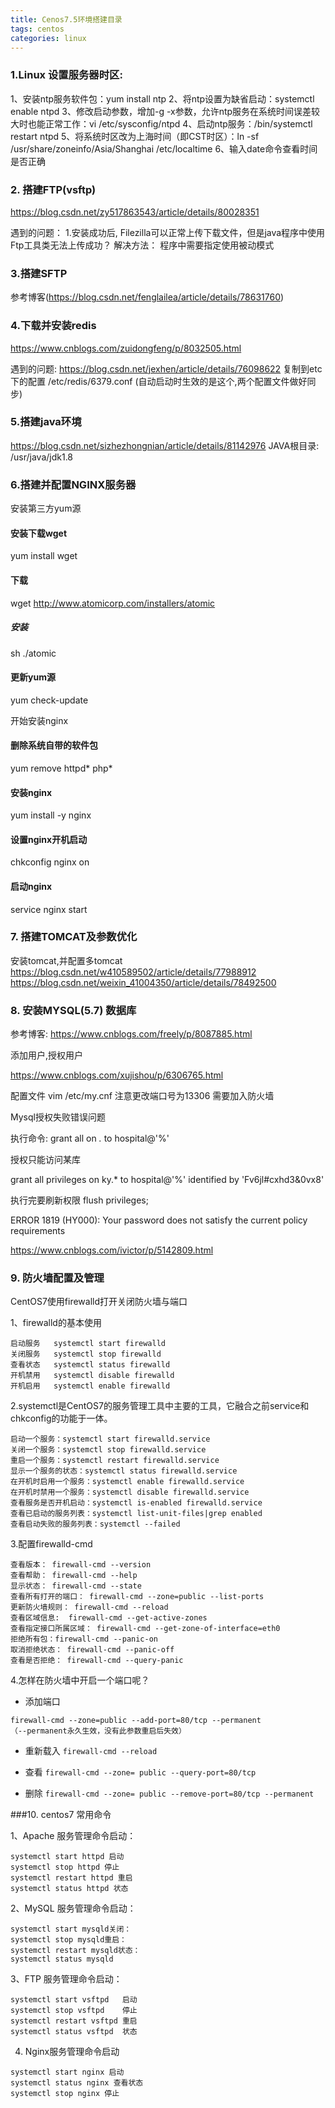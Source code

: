 ```yaml
---
title: Cenos7.5环境搭建目录
tags: centos
categories: linux
---
```


### 1.Linux 设置服务器时区:
1、安装ntp服务软件包：yum install ntp
2、将ntp设置为缺省启动：systemctl enable ntpd
3、修改启动参数，增加-g -x参数，允许ntp服务在系统时间误差较大时也能正常工作：vi /etc/sysconfig/ntpd
4、启动ntp服务：/bin/systemctl restart ntpd
5、将系统时区改为上海时间（即CST时区）：ln -sf /usr/share/zoneinfo/Asia/Shanghai /etc/localtime
6、输入date命令查看时间是否正确



### 2. 搭建FTP(vsftp)
https://blog.csdn.net/zy517863543/article/details/80028351

  遇到的问题：
  1.安装成功后, Filezilla可以正常上传下载文件，但是java程序中使用Ftp工具类无法上传成功？
   解决方法： 程序中需要指定使用被动模式

### 3.搭建SFTP
参考博客(https://blog.csdn.net/fenglailea/article/details/78631760)


### 4.下载并安装redis
https://www.cnblogs.com/zuidongfeng/p/8032505.html

遇到的问题: https://blog.csdn.net/jexhen/article/details/76098622
复制到etc下的配置
/etc/redis/6379.conf (自动启动时生效的是这个,两个配置文件做好同步)


### 5.搭建java环境
https://blog.csdn.net/sizhezhongnian/article/details/81142976
JAVA根目录: /usr/java/jdk1.8


### 6.搭建并配置NGINX服务器
安装第三方yum源

#### 安装下载wget
yum install wget
#### 下载

wget http://www.atomicorp.com/installers/atomic

##### 安装

sh ./atomic

#### 更新yum源

yum check-update

开始安装nginx

#### 删除系统自带的软件包

yum remove httpd* php*

#### 安装nginx

yum install -y nginx

#### 设置nginx开机启动

chkconfig nginx on

#### 启动nginx

service nginx start

### 7. 搭建TOMCAT及参数优化
安装tomcat,并配置多tomcat
https://blog.csdn.net/w410589502/article/details/77988912 
https://blog.csdn.net/weixin_41004350/article/details/78492500


### 8. 安装MYSQL(5.7) 数据库

参考博客: https://www.cnblogs.com/freely/p/8087885.html

添加用户,授权用户

https://www.cnblogs.com/xujishou/p/6306765.html

配置文件 vim /etc/my.cnf
注意更改端口号为13306 需要加入防火墙



Mysql授权失败错误问题

执行命令: grant all on *.* to hospital@'%'

授权只能访问某库

grant all privileges on ky.*  to  hospital@'%' identified by 'Fv6jl#cxhd3&0vx8'

执行完要刷新权限  flush privileges;

ERROR 1819 (HY000): Your password does not satisfy the current policy requirements

https://www.cnblogs.com/ivictor/p/5142809.html





### 9. 防火墙配置及管理
CentOS7使用firewalld打开关闭防火墙与端口

1、firewalld的基本使用
```
启动服务   systemctl start firewalld
关闭服务   systemctl stop firewalld
查看状态   systemctl status firewalld 
开机禁用   systemctl disable firewalld
开机启用   systemctl enable firewalld
```

2.systemctl是CentOS7的服务管理工具中主要的工具，它融合之前service和chkconfig的功能于一体。

```
启动一个服务：systemctl start firewalld.service
关闭一个服务：systemctl stop firewalld.service
重启一个服务：systemctl restart firewalld.service
显示一个服务的状态：systemctl status firewalld.service
在开机时启用一个服务：systemctl enable firewalld.service
在开机时禁用一个服务：systemctl disable firewalld.service
查看服务是否开机启动：systemctl is-enabled firewalld.service
查看已启动的服务列表：systemctl list-unit-files|grep enabled
查看启动失败的服务列表：systemctl --failed
```

3.配置firewalld-cmd
```
查看版本： firewall-cmd --version
查看帮助： firewall-cmd --help
显示状态： firewall-cmd --state
查看所有打开的端口： firewall-cmd --zone=public --list-ports
更新防火墙规则： firewall-cmd --reload
查看区域信息:  firewall-cmd --get-active-zones
查看指定接口所属区域： firewall-cmd --get-zone-of-interface=eth0
拒绝所有包：firewall-cmd --panic-on
取消拒绝状态： firewall-cmd --panic-off
查看是否拒绝： firewall-cmd --query-panic
```

4.怎样在防火墙中开启一个端口呢？
*  添加端口

 ```
 firewall-cmd --zone=public --add-port=80/tcp --permanent    
（--permanent永久生效，没有此参数重启后失效）
 ```

* 重新载入
	`firewall-cmd --reload`
* 查看
	`firewall-cmd --zone= public --query-port=80/tcp`

* 删除
	`firewall-cmd --zone= public --remove-port=80/tcp --permanent`




###10. centos7 常用命令

1、Apache 服务管理命令启动：
```
systemctl start httpd 启动
systemctl stop httpd 停止
systemctl restart httpd 重启
systemctl status httpd 状态
```

2、MySQL 服务管理命令启动：
```
systemctl start mysqld关闭：
systemctl stop mysqld重启：
systemctl restart mysqld状态：
systemctl status mysqld
```

3、FTP 服务管理命令启动：
```
systemctl start vsftpd   启动
systemctl stop vsftpd    停止
systemctl restart vsftpd 重启
systemctl status vsftpd  状态
```

4. Nginx服务管理命令启动
```
systemctl start nginx 启动
systemctl status nginx 查看状态
systemctl stop nginx 停止
```




